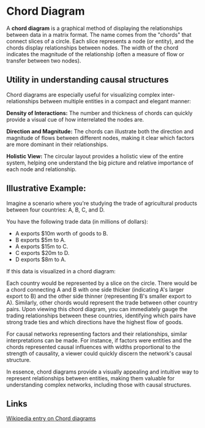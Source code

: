 # Chord Diagram

A **chord diagram** is a graphical method of displaying the relationships between data in a matrix format. The name comes from the "chords" that connect slices of a circle. Each slice represents a node (or entity), and the chords display relationships between nodes. The width of the chord indicates the magnitude of the relationship (often a measure of flow or transfer between two nodes).

## Utility in understanding causal structures

Chord diagrams are especially useful for visualizing complex inter-relationships between multiple entities in a compact and elegant manner:

**Density of Interactions:** The number and thickness of chords can quickly provide a visual cue of how interrelated the nodes are.

**Direction and Magnitude:** The chords can illustrate both the direction and magnitude of flows between different nodes, making it clear which factors are more dominant in their relationships.

**Holistic View:** The circular layout provides a holistic view of the entire system, helping one understand the big picture and relative importance of each node and relationship.

## Illustrative Example:

Imagine a scenario where you're studying the trade of agricultural products between four countries: A, B, C, and D.

You have the following trade data (in millions of dollars):

- A exports $10m worth of goods to B.
- B exports $5m to A.
- A exports $15m to C.
- C exports $20m to D.
- D exports $8m to A.

If this data is visualized in a chord diagram:

Each country would be represented by a slice on the circle.
There would be a chord connecting A and B with one side thicker (indicating A's larger export to B) and the other side thinner (representing B's smaller export to A).
Similarly, other chords would represent the trade between other country pairs. Upon viewing this chord diagram, you can immediately gauge the trading relationships between these countries, identifying which pairs have strong trade ties and which directions have the highest flow of goods.

For causal networks representing factors and their relationships, similar interpretations can be made. For instance, if factors were entities and the chords represented causal influences with widths proportional to the strength of causality, a viewer could quickly discern the network's causal structure.

In essence, chord diagrams provide a visually appealing and intuitive way to represent relationships between entities, making them valuable for understanding complex networks, including those with causal structures.

## Links

[Wikipedia entry on Chord diagrams](https://en.wikipedia.org/wiki/Chord_diagram_(information_visualization))